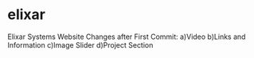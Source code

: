 # elixar
Elixar Systems Website
Changes after First Commit:
a)Video
b)Links and Information
c)Image Slider
d)Project Section
